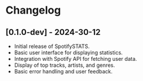 # Changelog

## [0.1.0-dev] - 2024-30-12

- Initial release of SpotifySTATS.
- Basic user interface for displaying statistics.
- Integration with Spotify API for fetching user data.
- Display of top tracks, artists, and genres.
- Basic error handling and user feedback.
